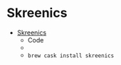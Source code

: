 # Skreenics
- [Skreenics](https://code.google.com/archive/p/skreenics/)
  -   Code
  - 
  - `brew cask install skreenics`
